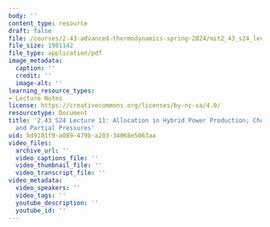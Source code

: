 ```yaml
---
body: ''
content_type: resource
draft: false
file: /courses/2-43-advanced-thermodynamics-spring-2024/mit2_43_s24_lec11.pdf
file_size: 1981142
file_type: application/pdf
image_metadata:
  caption: ''
  credit: ''
  image-alt: ''
learning_resource_types:
- Lecture Notes
license: https://creativecommons.org/licenses/by-nc-sa/4.0/
resourcetype: Document
title: '2.43 S24 Lecture 11: Allocation in Hybrid Power Production; Chemical Potentials
  and Partial Pressures'
uid: bd9101f9-a089-479b-a203-34068e5063aa
video_files:
  archive_url: ''
  video_captions_file: ''
  video_thumbnail_file: ''
  video_transcript_file: ''
video_metadata:
  video_speakers: ''
  video_tags: ''
  youtube_description: ''
  youtube_id: ''
---
```

